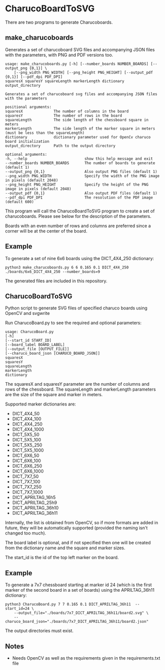 # CharucoBoardToSVG

There are two programs to generate Charucoboards.

## make_charucoboards

Generates a set of charucoboard SVG files and accompanying JSON files with the parameters, with PNG and PDF versions too.

    usage: make_charucoboards.py [-h] [--number_boards NUMBER_BOARDS] [--output_png {0,1}] \
        [--png_width PNG_WIDTH] [--png_height PNG_HEIGHT] [--output_pdf {0,1}] [--pdf_dpi PDF_DPI]
    squaresX squaresY squareLength markerLength dictionary output_directory
    
    Generates a set of charucoboard svg files and accompanying JSON files with the parameters
    
    positional arguments:
    squaresX              The number of columns in the board
    squaresY              The number of rows in the board
    squareLength          The side length of the chessboard square in meters
    markerLength          The side length of the marker square in meters (must be less than the squareLength)
    dictionary            dictionary parameter used for OpenCv charuco board initialization
    output_directory      Path to the output directory
    
    optional arguments:
    -h, --help                          show this help message and exit
    --number_boards NUMBER_BOARDS       The number of boards to generate (default 1)
    --output_png {0,1}                  Also output PNG files (default 1)
    --png_width PNG_WIDTH               Specify the width of the PNG image in pixels (default 2048)
    --png_height PNG_HEIGHT             Specify the height of the PNG image in pixels (default 2048)
    --output_pdf {0,1}                  Also output PDF files (default 1)
    --pdf_dpi PDF_DPI                   The resolution of the PDF image (default 600)


This program will call the CharucoBoardToSVG program to create a set of charucoboards.  Please see below for
the description of the parameters.

Boards with an even number of rows and columns are preferred since a corner will be at the center of the board.

Example
--

To generate a set of nine 6x6 boards using the DICT_4X4_250 dictionary:

```shell
python3 make_charucoboards.py 6 6 0.165 0.1 DICT_4X4_250 ./boards/6x6_DICT_4X4_250 --number_boards=9
```
The generated files are included in this repository.  


## CharucoBoardToSVG

Python script to generate SVG files of specified charuco boards using OpenCV and svgwrite

Run CharucoBoard.py to see the required and optional parameters:

    usage: CharucoBoard.py
    [-h]
    [--start_id START_ID]
    [--board_label BOARD_LABEL]
    [--output_file [OUTPUT_FILE]]
    [--charuco_board_json [CHARUCO_BOARD_JSON]]
    squaresX
    squaresY
    squareLength
    markerLength
    dictionary

The squaresX and squaresY parameter are the number of columns and rows of the chessboard.
The squareLength and markerLength parameters are the size of the square and marker in meters.

Supported marker dictionaries are:

- DICT_4X4_50
- DICT_4X4_100
- DICT_4X4_250
- DICT_4X4_1000
- DICT_5X5_50
- DICT_5X5_100
- DICT_5X5_250
- DICT_5X5_1000
- DICT_6X6_50
- DICT_6X6_100
- DICT_6X6_250
- DICT_6X6_1000
- DICT_7X7_50
- DICT_7X7_100
- DICT_7X7_250
- DICT_7X7_1000
- DICT_APRILTAG_16h5
- DICT_APRILTAG_25h9
- DICT_APRILTAG_36h10
- DICT_APRILTAG_36h11

Internally, the list is obtained from OpenCV, so if more formats are added in future, they will be automatically
supported (provided the naming isn't changed too much).

The board label is optional, and if not specified then one will be created from the dictionary name and the square and
marker sizes.

The start_id is the id of the top left marker on the board.

Example
--

To generate a 7x7 chessboard starting at marker id 24 (which is the first marker of the second board in a set of boards)
using the APRILTAG_36h11 dictionary:

```shell
python3 CharucoBoard.py 7 7 0.165 0.1 DICT_APRILTAG_36h11  --start_id=24 \
    --output_file="./boards/7x7_DICT_APRILTAG_36h11/board2.svg" \
    --charuco_board_json="./boards/7x7_DICT_APRILTAG_36h11/board2.json"
```

The output directories must exist.

Notes
--
- Needs OpenCV as well as the requirements given in the requirements.txt file

